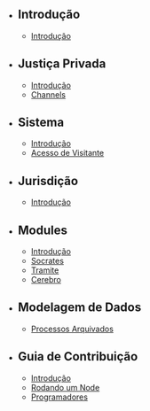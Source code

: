 - ## Introdução
    - [Introdução](/{{route}}/{{version}}/overview)
- ## Justiça Privada
    - [Introdução](/{{route}}/{{version}}/privatejustice/overview)
    - [Channels](/{{route}}/{{version}}/privatejustice/channels)
- ## Sistema
    - [Introdução](/{{route}}/{{version}}/sistema/overview)
    - [Acesso de Visitante](/{{route}}/{{version}}/sistema/novoAcesso)
- ## Jurisdição
    - [Introdução](/{{route}}/{{version}}/jurisdicao/overview)
- ## Modules
    - [Introdução](/{{route}}/{{version}}/modules/overview)
    - [Socrates](/{{route}}/{{version}}/modules/socrates)
    - [Tramite](/{{route}}/{{version}}/modules/tramite)
    - [Cerebro](/{{route}}/{{version}}/modules/cerebro)
- ## Modelagem de Dados
    - [Processos Arquivados](/{{route}}/{{version}}/data/imutabilityArchive)
- ## Guia de Contribuição
    - [Introdução](/{{route}}/{{version}}/contributing/overview)
    - [Rodando um Node](/{{route}}/{{version}}/contributing/node)
    - [Programadores](/{{route}}/{{version}}/contributing/code)